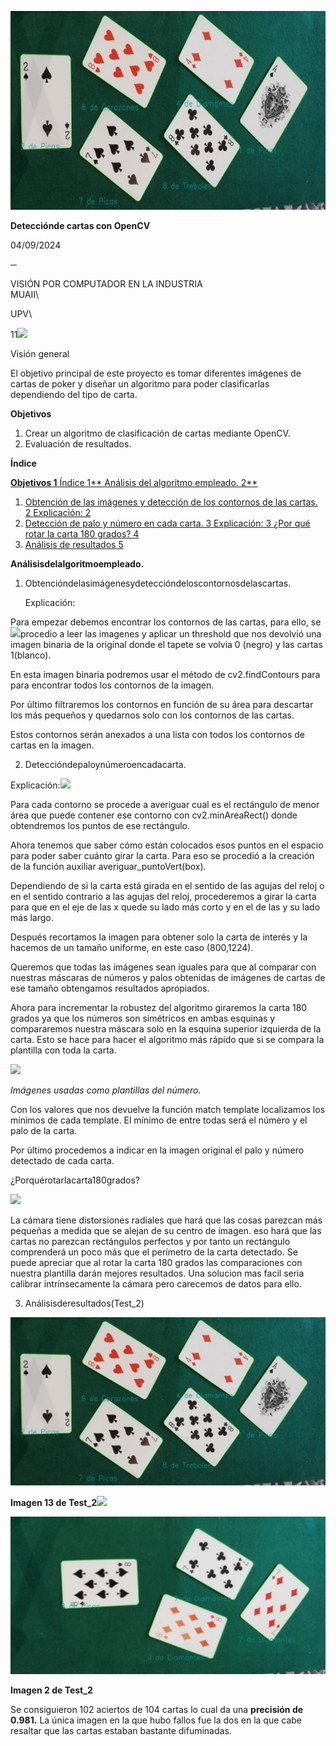 ﻿![](Aspose.Words.780fbf9b-f731-414a-a431-edda19f38538.001.jpeg)

**Detecciónde cartas con OpenCV**

04/09/2024

**─**


VISIÓN POR COMPUTADOR EN LA INDUSTRIA\
MUAII\

UPV\

11![](Aspose.Words.780fbf9b-f731-414a-a431-edda19f38538.002.png)

Visión general

El objetivo principal de este proyecto es tomar diferentes imágenes de cartas de poker y <a name="_page1_x72.00_y182.25"></a>diseñar un algoritmo para poder clasificarlas dependiendo del tipo de carta.

**Objetivos**

1. Crear un algoritmo de clasificación de cartas mediante OpenCV.
1. Evaluación de resultados.

<a name="_page1_x72.00_y342.75"></a>**Índice**

[**Objetivos 1** ](#_page1_x72.00_y182.25)[Índice 1** ](#_page1_x72.00_y342.75)[Análisis del algoritmo empleado. 2**](#_page2_x72.00_y110.25)

1. [Obtención de las imágenes y detección de los contornos de las cartas. 2 ](#_page2_x72.00_y162.00)[Explicación: 2](#_page2_x72.00_y197.25)
1. [Detección de palo y número en cada carta. 3 ](#_page3_x72.00_y88.50)[Explicación: 3 ](#_page3_x72.00_y123.75)[¿Por qué rotar la carta 180 grados? 4](#_page4_x72.00_y126.00)
1. [Análisis de resultados 5](#_page5_x72.00_y110.25)


<a name="_page2_x72.00_y110.25"></a>**Análisisdelalgoritmoempleado.**

1. Obtencióndelasimágenesydeteccióndeloscontornosdelascartas.

   <a name="_page2_x72.00_y162.00"></a><a name="_page2_x72.00_y197.25"></a>Explicación:

Para empezar debemos encontrar los contornos de las cartas, para ello, se ![](Aspose.Words.780fbf9b-f731-414a-a431-edda19f38538.003.png)procedio a leer las imagenes y aplicar un threshold que nos devolvió una imagen binaria de la original donde el tapete se volvia 0 (negro) y las cartas 1(blanco).

En esta imagen binaria podremos usar el método de cv2.findContours para para encontrar todos los contornos de la imagen.

Por último filtraremos los contornos en función de su área para descartar los más pequeños y quedarnos solo con los contornos de las cartas.

Estos contornos serán anexados a una lista con todos los contornos de cartas en la imagen.

2. Deteccióndepaloynúmeroencadacarta.

<a name="_page3_x72.00_y88.50"></a><a name="_page3_x72.00_y123.75"></a>Explicación:![](Aspose.Words.780fbf9b-f731-414a-a431-edda19f38538.004.png)

Para cada contorno se procede a averiguar cual es el rectángulo de menor área que puede contener ese contorno con cv2.minAreaRect() donde obtendremos los puntos de ese rectángulo.

Ahora tenemos que saber cómo están colocados esos puntos en el espacio para poder saber cuánto girar la carta. Para eso se procedió a la creación de la función auxiliar averiguar\_puntoVert(box).

Dependiendo de si la carta está girada en el sentido de las agujas del reloj o en el sentido contrario a las agujas del reloj, procederemos a girar la carta para que en el eje de las x quede su lado más corto y en el de las y su lado más largo.

Después recortamos la imagen para obtener solo la carta de interés y la hacemos de un tamaño uniforme, en este caso (800,1224).

Queremos que todas las imágenes sean iguales para que al comparar con nuestras máscaras de números y palos obtenidas de imágenes de cartas de ese tamaño obtengamos resultados apropiados.

Ahora para incrementar la robustez del algoritmo giraremos la carta 180 grados ya que los números son simétricos en ambas esquinas y compararemos nuestra máscara solo en la esquina superior izquierda de la carta. Esto se hace para hacer el algoritmo más rápido que si se compara la plantilla con toda la carta.

![](Aspose.Words.780fbf9b-f731-414a-a431-edda19f38538.005.png)

*Imágenes usadas como plantillas del número.*

Con los valores que nos devuelve la función match template localizamos los mínimos de cada template. El mínimo de entre todas será el número y el palo de la carta.

Por último procedemos a indicar en la imagen original el palo y número detectado de cada <a name="_page4_x72.00_y126.00"></a>carta.

¿Porquérotarlacarta180grados?

![](Aspose.Words.780fbf9b-f731-414a-a431-edda19f38538.006.png)

La cámara tiene distorsiones radiales que hará que las cosas parezcan más pequeñas a medida que se alejan de su centro de imagen. eso hará que las cartas no parezcan rectángulos perfectos y por tanto un rectángulo comprenderá un poco más que el perímetro de la carta detectado. Se puede apreciar que al rotar la carta 180 grados las comparaciones con nuestra plantilla darán mejores resultados. Una solucion mas facil seria calibrar intrínsecamente la cámara pero carecemos de datos para ello.

3. Análisisderesultados(Test\_2)

![](Aspose.Words.780fbf9b-f731-414a-a431-edda19f38538.007.jpeg)

<a name="_page5_x72.00_y110.25"></a>**Imagen 13 de Test\_2![](Aspose.Words.780fbf9b-f731-414a-a431-edda19f38538.008.png)**

![](Aspose.Words.780fbf9b-f731-414a-a431-edda19f38538.009.jpeg)

**Imagen 2 de Test\_2**

Se consiguieron 102 aciertos de 104 cartas lo cual da una **precisión de 0.981.** La única imagen en la que hubo fallos fue la dos en la que cabe resaltar que las cartas estaban bastante difuminadas.

